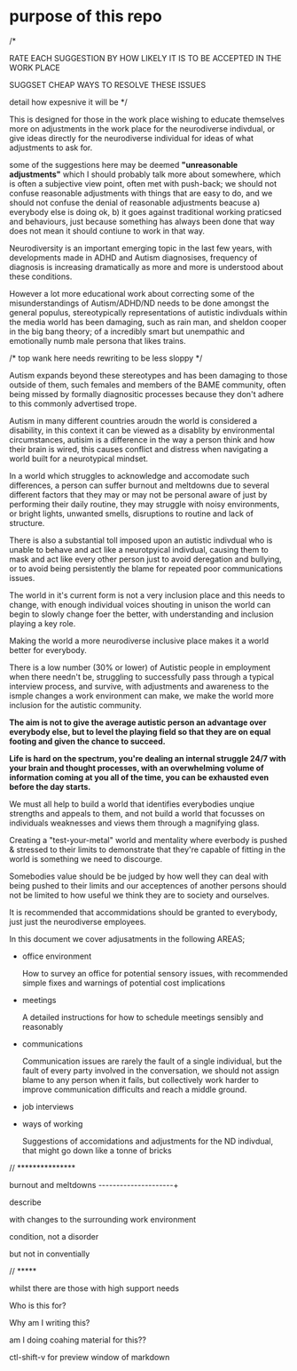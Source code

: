 # purpose of this repo

/*

RATE EACH SUGGESTION BY HOW LIKELY IT IS TO BE ACCEPTED IN THE WORK PLACE

SUGGSET CHEAP WAYS TO RESOLVE THESE ISSUES

detail how expesnive it will be 
*/

This is designed for those in the work place wishing to educate themselves more on adjustments in the work place for the neurodiverse indivdual, or give ideas directly for the neurodiverse individual for ideas of what adjustments to ask for.

some of the suggestions here may be deemed <b>"unreasonable adjustments"</b> which I should probably talk more about somewhere, which is often a subjective view point, often met with push-back; we should not confuse reasonable adjustments with things that are easy to do, and we should not confuse the denial of reasonable adjustments beacuse a) everybody else is doing ok, b) it goes against traditional working praticsed and behaviours, just because something has always been done that way does not mean it should contiune to work in that way.

Neurodiversity is an important emerging topic in the last few years, with developments made in ADHD and Autism diagnosises, frequency of diagnosis is increasing dramatically as more and more is understood about these conditions.

However a lot more educational work about correcting some of the misunderstandings of Autism/ADHD/ND needs to be done amongst the general populus, stereotypically representations of autistic indivduals within the media world has been damaging, such as rain man, and sheldon cooper in the big bang theory; of a incredibly smart but unempathic and emotionally numb male persona that likes trains.

/* top wank here needs rewriting to be less sloppy */

Autism expands beyond these stereotypes and has been damaging to those outside of them, such females and members of the BAME community, often being missed by formally diagnositic processes because they don't adhere to this commonly advertised trope.

Autism in many different countries aroudn the world is considered a disability, in  this context it can be viewed as a disablity by environmental circumstances, autisim is a difference in the way a person think and how their brain is wired, this causes conflict and distress when navigating a world built for a neurotypical mindset.

In a world which struggles to acknowledge and accomodate such differences, a person can suffer burnout and meltdowns due to several different factors that they may or may not be personal aware of just by performing their daily routine, they may struggle with noisy environments, or bright lights, unwanted smells, disruptions to routine and lack of structure.

There is also a substantial toll imposed upon an autistic indivdual who is unable to behave and act like a neurotpyical indivdual, causing them to mask and act like every other person just to avoid deregation and bullying, or to avoid being persistently the blame for repeated poor communications issues.

The world in it's current form is not a very inclusion place and this needs to change, with enough individual voices shouting in unison the world can begin to slowly change foer the better, with understanding and inclusion playing a key role.

Making the world a more neurodiverse inclusive place makes it a world better for everybody.

There is a low number (30% or lower) of Autistic people in employment when there needn't be, struggling to successfully pass through a typical interview process, and survive, with adjustments and awareness to the ismple changes a work environment can make, we make the world more inclusion for the autistic community.

<b>The aim is not to give the average autistic person an advantage over everybody else, but to level the playing field so that they are on equal footing and given the chance to succeed.

Life is hard on the spectrum, you're dealing an internal struggle 24/7 with your brain and thought processes, with an overwhelming volume of information coming at you all of the time, you can be exhausted even before the day starts.
</b>

We must all help to build a world that identifies everybodies unqiue strengths and appeals to them, and not build a world that focusses on individuals weaknesses and views them through a magnifying glass.

Creating a "test-your-metal" world and mentality where everbody is pushed & stressed to their limits to demonstrate that they're capable of fitting in the world is something we need to discourge.

Somebodies value should be be judged by how well they can deal with being pushed to their limits and our acceptences of another persons should not be limited to how useful we think they are to society and ourselves.

It is recommended that accommidations should be granted to everybody, just just the neurodiverse employees.

In this document we cover adjusatments in the following AREAS;

- office environment

    How to survey an office for potential sensory issues, with recommended simple fixes and warnings of potential cost implications

- meetings

    A detailed instructions for how to schedule meetings sensibly and reasonably

- communications

    Communication issues are rarely the fault of a single individual, but the fault of every party involved in the conversation, we should not assign blame to any person when it fails, but collectively work harder to improve communication difficults and reach a middle ground.

- job interviews 

- ways of working

    Suggestions of accomidations and adjustments for the ND indivdual, that might go down like a tonne of bricks



// ***************


burnout and meltdowns
---------------------+

describe

with changes to the surrounding work environment 




condition, not a disorder

but not in conventially

// *****


whilst there are those with high support needs

Who is this for?

Why am I writing this?



am I doing coahing material for this??


ctl-shift-v for preview window of markdown